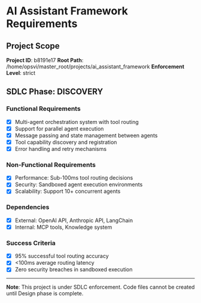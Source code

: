 # AI Assistant Framework Requirements

## Project Scope
**Project ID**: b8191e17
**Root Path**: /home/opsvi/master_root/projects/ai_assistant_framework
**Enforcement Level**: strict

## SDLC Phase: DISCOVERY

### Functional Requirements
- [x] Multi-agent orchestration system with tool routing
- [x] Support for parallel agent execution
- [x] Message passing and state management between agents
- [x] Tool capability discovery and registration
- [x] Error handling and retry mechanisms

### Non-Functional Requirements
- [x] Performance: Sub-100ms tool routing decisions
- [x] Security: Sandboxed agent execution environments
- [x] Scalability: Support 10+ concurrent agents

### Dependencies
- [x] External: OpenAI API, Anthropic API, LangChain
- [x] Internal: MCP tools, Knowledge system

### Success Criteria
- [x] 95% successful tool routing accuracy
- [x] <100ms average routing latency
- [x] Zero security breaches in sandboxed execution

---
**Note**: This project is under SDLC enforcement. Code files cannot be created until Design phase is complete.
